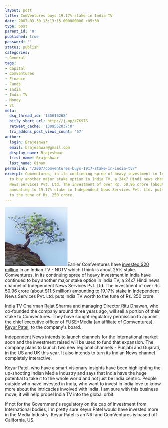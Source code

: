 ```yaml
---
layout: post
title: ComVentures buys 19.17% stake in India TV
date: 2007-03-30 13:13:15.000000000 +05:30
type: post
parent_id: '0'
published: true
password: ''
status: publish
categories:
- General
tags:
- Capital
- Comventures
- Finance
- Funds
- India
- India TV
- Money
- VC
meta:
  dsq_thread_id: '135616268'
  bitly_short_url: http://j.mp/k7K97S
  retweet_cache: '1309552037:0'
  trx_addons_post_views_count: '57'
author:
  login: Brajeshwar
  email: brajeshwar@gmail.com
  display_name: Brajeshwar
  first_name: Brajeshwar
  last_name: Oinam
permalink: "/2007/comventures-buys-1917-stake-in-india-tv/"
excerpt: Comventures, in its continuing spree of heavy investment in India have continued
  to buy another major stake option in India TV, a 24x7 Hindi news channel of Independent
  News Services Pvt. Ltd. The investment of over Rs. 50.96 crore (about $11.5 million)
  amounting to 19.17% stake in Independent News Services Pvt. Ltd. puts India TV worth
  to the tune of Rs. 250 crore.
---
```

<p><a href="http://www.comventures.com/"><img src="/static/2007/03/comventures.jpg" alt="Comventures" /></a>Earlier ComVentures have <a href="http://www.brajeshwar.com/2007/com-ventures-invest-20-million-in-ndtv/">invested $20 million</a> in an Indian TV - NDTV which I think is about 25% stake. Comventures, in its continuing spree of heavy investment in India have continued to buy another major stake option in India TV, a 24x7 Hindi news channel of Independent News Services Pvt. Ltd. The investment of over Rs. 50.96 crore (about $11.5 million) amounting to 19.17% stake in Independent News Services Pvt. Ltd. puts India TV worth to the tune of Rs. 250 crore.<br />
</p>
<p>India TV Chairman Rajat Sharma and managing Director Ritu Dhawan, who co-founded the company around three years ago, will sell a portion of their stake to Comventures. They have sought regulatory permission to appoint the chief executive officer of FUSE+Media (an affiliate of <a href="http://www.comventures.com/">Comventures</a>), <a href="http://www.flickr.com/photos/brajeshwar/175469951/">Keyur Patel</a>, to the company's board.</p>
<p>Independent News intends to launch channels for the International market soon and the investment raised will be used to fund that expansion. The company plans to launch two new regional channels - Punjabi and Gujarati, in the US and UK this year. It also intends to turn its Indian News channel completely interactive.</p>
<p>Keyur Patel, who have a smart visionary insights have been highlighting the up-shooting Indian Media Industry and says that India have the huge potential to take it to the whole world and not just be India centric. People outside who have invested in India, who want to invest in India love to know more about the intricacies involved with India. I am sure with this business move, it will help propel India TV into the global orbit.</p>
<p>If not for the Government's regulatory on the cap of investment from International bodies, I'm pretty sure Keyur Patel would have invested more in the Media Industry. Keyur Patel is an NRI and ComVentures is based off California, US.</p>
